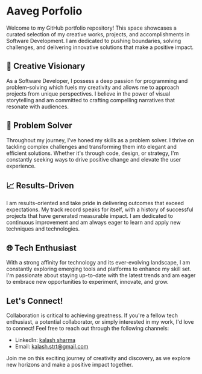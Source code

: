 # Aaveg Porfolio

Welcome to my GitHub portfolio repository! This space showcases a curated selection of my creative works, projects, and accomplishments in Software Development. I am dedicated to pushing boundaries, solving challenges, and delivering innovative solutions that make a positive impact.

## 🎨 Creative Visionary

As a Software Developer, I possess a deep passion for programming and problem-solving which fuels my creativity and allows me to approach projects from unique perspectives. I believe in the power of visual storytelling and am committed to crafting compelling narratives that resonate with audiences.

## 🚀 Problem Solver

Throughout my journey, I've honed my skills as a problem solver. I thrive on tackling complex challenges and transforming them into elegant and efficient solutions. Whether it's through code, design, or strategy, I'm constantly seeking ways to drive positive change and elevate the user experience.

## 📈 Results-Driven

I am results-oriented and take pride in delivering outcomes that exceed expectations. My track record speaks for itself, with a history of successful projects that have generated measurable impact. I am dedicated to continuous improvement and am always eager to learn and apply new techniques and technologies.

## 🌐 Tech Enthusiast

With a strong affinity for technology and its ever-evolving landscape, I am constantly exploring emerging tools and platforms to enhance my skill set. I'm passionate about staying up-to-date with the latest trends and am eager to embrace new opportunities to experiment, innovate, and grow.

## Let's Connect!

Collaboration is critical to achieving greatness. If you're a fellow tech enthusiast, a potential collaborator, or simply interested in my work, I'd love to connect! Feel free to reach out through the following channels:

- LinkedIn: [kalash sharma](https://www.linkedin.com/in/kalashsharma99/)
- Email: [kalash.strt@gmail.com](mailto:kalash.strt@gmail.com)

Join me on this exciting journey of creativity and discovery, as we explore new horizons and make a positive impact together.

